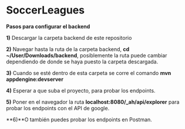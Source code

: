 # SoccerLeagues

**Pasos para configurar el backend**


**1)** Descargar la carpeta backend de este repositorio

**2)** Navegar hasta la ruta de la carpeta backend, **cd ~/User/Downloads/backend**, posiblemente la ruta puede cambiar dependiendo de donde se haya puesto la carpeta descargada.

**3)** Cuando se esté dentro de esta carpeta se corre el comando **mvn appdengine:devserver**

**4)** Esperar a que suba el proyecto, para probar los endpoints.

**5)** Poner en el navegador la ruta **localhost:8080/_ah/api/explorer** para probar los endpoints con el API de google.

**6)**O también puedes probar los endpoints en Postman.
